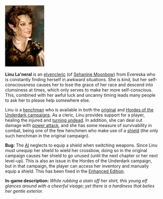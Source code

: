 ![1685388005934](image/LinuLa'neral/1685388005934.png)

**Linu La'neral** is an [elven](https://nwn.fandom.com/wiki/Elf "Elf")[cleric](https://nwn.fandom.com/wiki/Cleric "Cleric") (of [Sehanine Moonbow](https://nwn.fandom.com/wiki/Sehanine_Moonbow "Sehanine Moonbow")) from Evereska who is constantly finding herself in awkward situations. She is kind, but her self-consciousness causes her to lose the grace of her race and descend into clumsiness at times, which only serves to make her more self-conscious. This, combined with her awful luck and uncanny timing leads many people to ask her to please help somewhere else.

Linu is a [henchman](https://nwn.fandom.com/wiki/Henchman "Henchman") who is available in both the [original](https://nwn.fandom.com/wiki/Original_campaign "Original campaign") and [Hordes of the Underdark campaigns](https://nwn.fandom.com/wiki/Hordes_of_the_Underdark_campaign "Hordes of the Underdark campaign"). As a cleric, Linu provides support for a player, healing the injured and [turning undead](https://nwn.fandom.com/wiki/Turn_undead "Turn undead"). In addition, she can deal out damage with [power attack](https://nwn.fandom.com/wiki/Power_attack "Power attack"), and she has some measure of survivability in combat, being one of the few henchmen who make use of a [shield](https://nwn.fandom.com/wiki/Shield "Shield") (the only such henchman in the original campaign).

**Bug:** The [AI](https://nwn.fandom.com/wiki/AI "AI") neglects to equip a shield when switching weapons. Since Linu must unequip her shield to wield her crossbow, doing so in the original campaign causes her shield to go unused (until the next chapter or her next level-up). This is also an issue in the Hordes of the Underdark campaign, but in that campaign, the player can access her inventory and manually equip a shield. This has been fixed in the [Enhanced Edition](https://nwn.fandom.com/wiki/Enhanced_Edition "Enhanced Edition").

**In-game description:** *While rubbing a stain off her shirt, this young elf glances around with a cheerful visage; yet there is a hardiness that belies her gentle exterior.*
